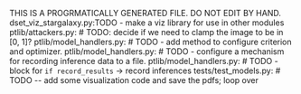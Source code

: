 THIS IS A PROGRMATICALLY GENERATED FILE. DO NOT EDIT BY HAND.
dset_viz_stargalaxy.py:TODO - make a viz library for use in other modules
ptlib/attackers.py:        # TODO: decide if we need to clamp the image to be in [0, 1]?
ptlib/model_handlers.py:        # TODO - add method to configure criterion and optimizer.
ptlib/model_handlers.py:        # TODO - configure a mechanism for recording inference data to a file.
ptlib/model_handlers.py:                # TODO - block for `if record_results` -> record inferences
tests/test_models.py:        # TODO -- add some visualization code and save the pdfs; loop over
